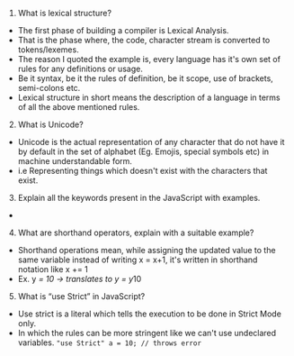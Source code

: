 1. What is lexical structure?
- The first phase of building a compiler is Lexical Analysis.
- That is the phase where, the code, character stream is converted to tokens/lexemes.
- The reason I quoted the example is, every language has it's own set of rules for any definitions or usage.
- Be it syntax, be it the rules of definition, be it scope, use of brackets, semi-colons etc.
- Lexical structure in short means the description of a language in terms of all the above mentioned rules.

2. What is Unicode?
- Unicode is the actual representation of any character that do not have it by default in the set of alphabet (Eg. Emojis, special symbols etc) in machine understandable form.
- i.e Representing things which doesn't exist with the characters that exist.

3. Explain all the keywords present in the JavaScript with examples.
- 
4. What are shorthand operators, explain with a suitable example?
- Shorthand operations mean, while assigning the updated value to the same variable instead of writing x = x+1, it's written in shorthand notation like x += 1
- Ex. y *= 10 -> translates to y = y*10
5. What is “use Strict” in JavaScript?
- Use strict is a literal which tells the execution to be done in Strict Mode only.
- In which the rules can be more stringent like we can't use undeclared variables.
` "use Strict"
  a = 10; // throws error `
